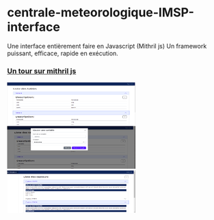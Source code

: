# centrale-meteorologique-IMSP-interface


<p> Une interface entièrement faire en Javascript (Mithril js)
Un framework puissant, efficace, rapide en exécution. </p>

### <a href="https://mithril.js.org/"> Un tour sur mithril js </a>




<img src="/assets/img/im1.png" width="300" height="100"/>



<img src="/assets/img/im2.png" width="300" height="100"/>




<img src="/assets/img/im3.png" width="300" height="100"/>